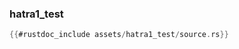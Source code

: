 ### hatra1_test

```rust
{{#rustdoc_include assets/hatra1_test/source.rs}}
```
<div class="flex-container vis_block" style="position:relative; margin-left:-75px; margin-right:-75px; display: flex;">
	<object type="image/svg+xml" class="hatra1_test code_panel" data="assets/hatra1_test/vis_code.svg"></object>
	<object type="image/svg+xml" class="hatra1_test tl_panel" data="assets/hatra1_test/vis_timeline.svg" style="width: auto;" onmouseenter="helpers('hatra1_test')"></object>
</div>